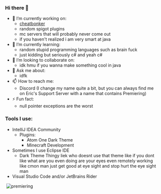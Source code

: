 ### Hi there 👋
- 🔭 I’m currently working on:
    - [cheatbonker](https://github.com/cheatbonker)
    - random spigot plugins
    - mc servers that will probably never come out
    - if you haven't realized i am very smart at java
- 🌱 I’m currently learning:
    - random stupid programming languages such as brain fuck
    - just kidding but seriously c# and yeah c#
- 👯 I’m looking to collaborate on:
    - idk hmu if you wanna make something cool in java
- 💬 Ask me about:
    - idfk
- 📫 How to reach me:
    - Discord (I change my name quite a bit, but you can always find me on Eric's Support Server with a name that contains Premiering)
- ⚡ Fun fact:
    - null pointer exceptions are the worst
### Tools I use:
- IntelliJ IDEA Community
    - Plugins:
        - Atom One Dark Theme
        - Minecraft Development
- Sometimes I use Eclipse IDE
    - Dark Theme Thingy liek who doesnt use that theme like if you dont like what are you even doing are your eyes even remotely working like cmon man just get good at eye sight and stop hurt the eye sight man
- Visual Studio Code and/or JetBrains Rider

<p>&nbsp;<img align="center" src="https://github-readme-stats.vercel.app/api?username=premiering&show_icons=true&locale=en" alt="premiering" /></p>
<!--- why did you fork this man like why dude why did you fork this project go fork some of my other projects --->
